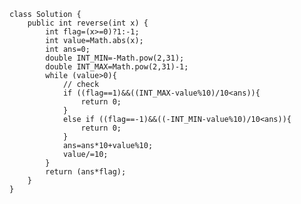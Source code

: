     class Solution {
        public int reverse(int x) {
            int flag=(x>=0)?1:-1;
            int value=Math.abs(x);
            int ans=0;
            double INT_MIN=-Math.pow(2,31);
            double INT_MAX=Math.pow(2,31)-1;
            while (value>0){
                // check
                if ((flag==1)&&((INT_MAX-value%10)/10<ans)){
                    return 0;
                }
                else if ((flag==-1)&&((-INT_MIN-value%10)/10<ans)){
                    return 0;
                }
                ans=ans*10+value%10;
                value/=10;
            }
            return (ans*flag);
        }
    }
